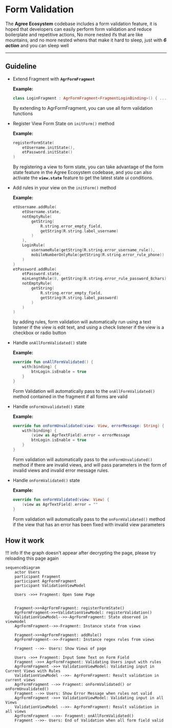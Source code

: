 # Form Validation

The **Agree Ecosystem** codebase includes a form validation feature, it is hoped that developers can easily perform form validation and reduce boilerplate and repetitive actions, No more nested ifs that are like mountains, and no more nested whens that make it hard to sleep, just with ***6 action*** and you can sleep well

---

## Guideline

- Extend Fragment with **`AgrFormFragment`**

    **Example:**

    ```kotlin
    class LoginFragment : AgrFormFragment<FragmentLoginBinding>() { ... }
    ```

    By extending to AgrFormFragment, you can use all form validation functions

- Register View Form State on `initForm()` method

    **Example:**

    ```kotlin
    registerFormState(
        etUsername.initState(),
        etPassword.initState()
    )
    ```

    By registering a view to form state, you can take advantage of the form state feature in the Agree Ecosystem codebase, and you can also activate the **`view.state`** feature to get the latest state ui conditions.

- Add rules in your view on the `initForm()` method

    **Example:**

    ```kotlin
    etUsername.addRule(
        etUsername.state,
        notEmptyRule(
            getString(
                R.string.error_empty_field,
                getString(R.string.label_username)
            )
        ),
        LoginRule(
            usernameRule(getString(R.string.error_username_rule)),
            mobileNumberOnlyRule(getString(R.string.error_rule_phone))
        )
    )
    etPassword.addRule(
        etPassword.state,
        minLengthRule(8, getString(R.string.error_rule_password_8chars)),
        notEmptyRule(
            getString(
                R.string.error_empty_field,
                getString(R.string.label_password)
            )
        )
    )
    ```

    by adding rules, form validation will automatically run using a text listener if the view is edit text, and using a check listener if the view is a checkbox or radio button

- Handle `onAllFormValidated()` state

    **Example:**

    ```kotlin
    override fun onAllFormValidated() {
        with(binding) {
            btnLogin.isEnable = true
        }
    }
    ```

    Form Validation will automatically pass to the `onAllFormValidated()` method contained in the fragment if all forms are valid

- Handle `onFormUnvalidated()` state

    **Example:**

    ```kotlin
    override fun onFormUnvalidated(view: View, errorMessage: String) {
        with(binding) {
            (view as AgrTextField).error = errorMessage
            btnLogin.isEnable = true
        }
    }
    ```

    Form validation will automatically pass to the `onFormUnvalidated()` method if there are invalid views, and will pass parameters in the form of invalid views and invalid error message rules.

- Handle `onFormValidated()` state

    **Example:**

    ```kotlin
    override fun onFormValidated(view: View) {
        (view as AgrTextField).error = ""
    }
    ```

    Form validation will automatically pass to the `onFormValidated()` method if the view that has an error has been fixed with invalid view parameters

## How it work

!!! info
    If the graph doesn't appear after decrypting the page, please try reloading this page again

``` mermaid
sequenceDiagram
    actor Users
    participant Fragment
    participant AgrFormFragment
    participant ValidationViewModel

    Users ->>+ Fragment: Open Some Page


    Fragment->>+AgrFormFragment: registerFormState()
    AgrFormFragment->>+ValidationViewModel: registerValidation()
    ValidationViewModel-->>-AgrFormFragment: State observed in viewmodel
    AgrFormFragment-->>-Fragment: Instance state from views

    Fragment->>+AgrFormFragment: addRule()
    AgrFormFragment-->>-Fragment: Instance regex rules from views

    Fragment -->>- Users: Show Views of page

    Users ->>+ Fragment: Input Some Text on Form Field
    Fragment ->>+ AgrFormFragment: Validating Users input with rules
    AgrFormFragment ->>+ ValidationViewModel: Validating input in Current Views with Rules
    ValidationViewModel -->>- AgrFormFragment: Result validation in current views
    AgrFormFragment -->> Fragment: onFormValidated() or onFormUnvalidated()
    Fragment -->> Users: Show Error Message when rules not valid
    AgrFormFragment ->>+ ValidationViewModel: Validating input in all Views
    ValidationViewModel -->>- AgrFormFragment: Result validation in all views
    AgrFormFragment -->>- Fragment: onAllFormValidated()
    Fragment -->>- Users: End of Validation when all form field valid
```
